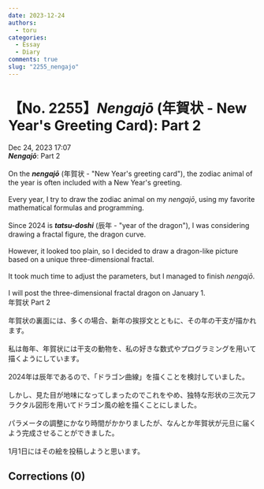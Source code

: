 ```yaml
---
date: 2023-12-24
authors:
  - toru
categories:
  - Essay
  - Diary
comments: true
slug: "2255_nengajo"
---
```


# 【No. 2255】<strong><em>Nengajō</strong></em> (年賀状 - New Year's Greeting Card): Part 2
<div class="date">Dec 24, 2023 17:07</div>
<div id="post"><div id="body_show_ori">
<strong><em>Nengajō</strong></em>: Part 2<br/><br/>On the <strong><em>nengajō</em></strong> (年賀状 - "New Year's greeting card"), the zodiac animal of the year is often included with a New Year's greeting.<br/><br/>Every year, I try to draw the zodiac animal on my <em>nengajō</em>, using my favorite mathematical formulas and programming.<br/><br/>Since 2024 is <strong><em>tatsu-doshi</em></strong> (辰年 - "year of the dragon"), I was considering drawing a fractal figure, the dragon curve.<br/><br/>However, it looked too plain, so I decided to draw a dragon-like picture based on a unique three-dimensional fractal.<br/><br/>It took much time to adjust the parameters, but I managed to finish <em>nengajō</em>.<br/><br/>I will post the three-dimensional fractal dragon on January 1.
</div></div>

<!-- more -->

<div id="post_ja"><div id="body_show_mo">
年賀状 Part 2<br/><br/>年賀状の裏面には、多くの場合、新年の挨拶文とともに、その年の干支が描かれます。<br/><br/>私は毎年、年賀状には干支の動物を、私の好きな数式やプログラミングを用いて描くようにしています。<br/><br/>2024年は辰年であるので、「ドラゴン曲線」を描くことを検討していました。<br/><br/>しかし、見た目が地味になってしまったのでこれをやめ、独特な形状の三次元フラクタル図形を用いてドラゴン風の絵を描くことにしました。<br/><br/>パラメータの調整にかなり時間がかかりましたが、なんとか年賀状が元旦に届くよう完成させることができました。<br/><br/>1月1日にはその絵を投稿しようと思います。
</div></div>

## Corrections (0)

